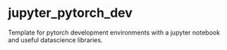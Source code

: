 # jupyter_pytorch_dev
Template for pytorch development environments with a jupyter notebook and useful datascience libraries.
